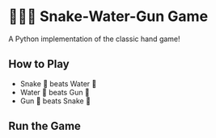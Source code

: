 # 🐍🌊🔫 Snake-Water-Gun Game

A Python implementation of the classic hand game!

## How to Play
- Snake 🐍 beats Water 🌊
- Water 🌊 beats Gun 🔫
- Gun 🔫 beats Snake 🐍

## Run the Game
```bash

